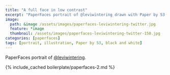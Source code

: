 ```yaml
---
title: "A full face in low contrast"
excerpt: "PaperFaces portrait of @leviwintering drawn with Paper by 53 on an iPad."
image: 
  path: &image /assets/images/paperfaces-leviwintering-twitter.jpg 
  feature: *image
  thumbnail: /assets/images/paperfaces-leviwintering-twitter-150.jpg
categories: [paperfaces]
tags: [portrait, illustration, Paper by 53, black and white]
---
```


PaperFaces portrait of [@leviwintering](https://twitter.com/leviwintering).

{% include_cached boilerplate/paperfaces-2.md %}
